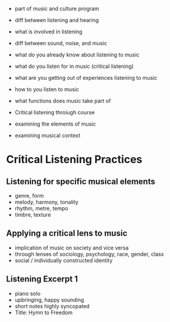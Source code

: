 - part of music and culture program
- diff between listening and hearing
- what is involved in listening
- diff between sound, noise, and music
- what do you already know about listening to music
- what do you listen for in music (critical listening)
- what are you getting out of experiences listening to music
- how to you listen to music
- what functions does music take part of

- Critical listening throiugh course
- examining the elements of music
- examining musical context

# Critical Listening Practices
## Listening for specific musical elements
- genre, form
- melody, harmony, tonality
- rhythm, metre, tempo
- timbre, texture
## Applying a critical lens to music
- implication of music on society and vice versa
- through lenses of sociology, psychology, race, gender, class
- social / individually constructed identity

## Listening Excerpt 1
- piano solo
- upbringing, happy sounding
- short notes highly syncopated
- Title: Hymn to Freedom